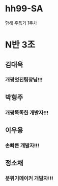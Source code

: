 # hh99-SA
항해 주특기 1주차 

# N반 3조

## 김대욱
### 개짱멋진팀장님!!!
## 박형주
### 개짱똑똑한 개발자!!!
## 이우용
### 손빠른 개발자!!!
## 정소채
### 분위기메이커 개발자!!!
